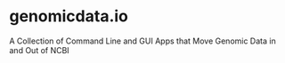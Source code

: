 # genomicdata.io
A Collection of Command Line and GUI Apps that Move Genomic Data in and Out of NCBI
